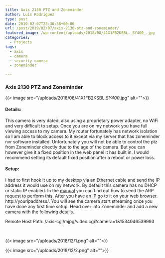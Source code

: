 ```yaml
---
title: Axis 2130 PTZ and Zoneminder
author: Luis Rodriguez
type: post
date: 2019-02-07T23:30:58+00:00
url: /post/2019/02/07/axis-2130-ptz-and-zoneminder/
featured_image: /wp-content/uploads/2018/08/41X1FB2KSBL._SY400_.jpg
categories:
  - Projects
tags:
  - axis
  - camera
  - security camera
  - zoneminder

---
```

### Axis 2130 PTZ and Zoneminder

{{< image src="/uploads/2018/08/41X1FB2KSBL._SY400_.jpg" alt="">}}

#### Details:

This camera is very dated, also using a proprietary power adapter, no WiFi and very difficult to setup. Once you are on my network you have full viewing access to my camera. My router fortunately has network isolation so I am able to block access to it except via my server that has zoneminder nvr software installed. Unfortunately you will not be able to control the ptz from Zoneminder directly due to the age of the camera. But you can however give it a fixed position in the web panel it has built in. I would recommend setting its default fixed position after a reboot or power loss.

<!--more-->

#### Setup:

I had to first hook it up to my desktop via an Ethernet cable and send the IP address it would use on my network. By default this camera has no DHCP or static IP enabled. In the [manual][2] you can find out how to send the ARP request to perform this. After you have an IP go to it on your web browser. http://youripaddress/. You will see the camera start streaming once you have done any first time setup. Head over into Zoneminder and add a new camera with the following details.

Remote Host Path: /axis-cgi/mjpg/video.cgi?camera=1&1534046539993

&nbsp;

{{< image src="/uploads/2018/12/1.png" alt="">}}

{{< image src="/uploads/2018/12/2.png" alt="">}}

 [2]: https://www.axis.com/files/usermanual/2130_um_en.pdf